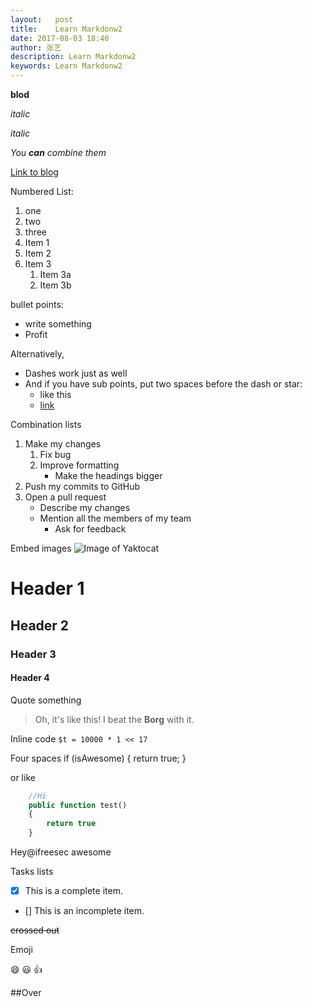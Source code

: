 ```yaml
---
layout:   post
title:    Learn Markdonw2
date: 2017-08-03 18:40
author: 张艺
description: Learn Markdonw2
keywords: Learn Markdonw2
---
```


**blod**

*italic*

_italic_

_You **can** combine them_

[Link to blog](http://blog.ifreesec.com)


Numbered List:

1. one
2. two
3. three
1. Item 1
5. Item 2
6. Item 3
   1. Item 3a
   1. Item 3b


bullet points:
* write something
* Profit

Alternatively,
- Dashes work just as well
- And if you have sub points, put two spaces before the dash or star:
  - like this
  - [link](http://blog.ifreesec.com)
  
  
Combination lists
1. Make my changes
    1. Fix bug
    2. Improve formatting
        - Make the headings bigger
2. Push my commits to GitHub
3. Open a pull request
    * Describe my changes
    * Mention all the members of my team
        * Ask for feedback
  
Embed images
![Image of Yaktocat](https://octodex.github.com/images/yaktocat.png)

# Header 1
## Header 2
### Header 3
#### Header 4

Quote something
> Oh, it's like this! I beat the **Borg** with it.

Inline code
`$t = 10000 * 1 << 17`


Four spaces
    if (isAwesome) {
        return true;
    }    

or like

```php
    //Hi
    public function test()
    {
        return true
    }
```

Hey@ifreesec awesome

Tasks lists

- [x] This is a complete item.
- [] This is an incomplete item.


~~crossed out~~


Emoji

:smile:
:smiley:
:+1:



##Over